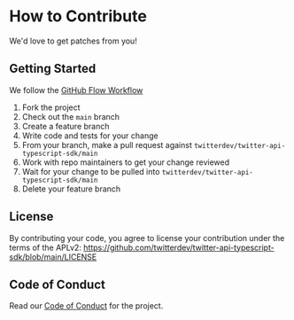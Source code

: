 # How to Contribute

We'd love to get patches from you!

## Getting Started

We follow the [GitHub Flow Workflow](https://guides.github.com/introduction/flow/)

1. Fork the project
1. Check out the `main` branch
1. Create a feature branch
1. Write code and tests for your change
1. From your branch, make a pull request against `twitterdev/twitter-api-typescript-sdk/main`
1. Work with repo maintainers to get your change reviewed
1. Wait for your change to be pulled into `twitterdev/twitter-api-typescript-sdk/main`
1. Delete your feature branch

## License

By contributing your code, you agree to license your contribution under the
terms of the APLv2: https://github.com/twitterdev/twitter-api-typescript-sdk/blob/main/LICENSE

## Code of Conduct

Read our [Code of Conduct](CODE_OF_CONDUCT.md) for the project.
